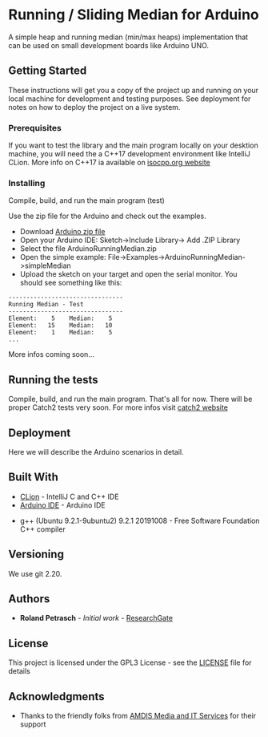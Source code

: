 # Running / Sliding Median for Arduino

A simple heap and running median (min/max heaps) implementation that can be used on small development boards like Arduino UNO. 

## Getting Started

These instructions will get you a copy of the project up and running on your local machine for development and testing purposes. See deployment for notes on how to deploy the project on a live system.

### Prerequisites

If you want to test the library and the main program locally on your desktion machine, you will need the a C++17 development environment like IntelliJ CLion.
More info on C++17 ia available on [isocpp.org website](https://isocpp.org/std/the-standard) 

### Installing

Compile, build, and run the main program (test)

Use the zip file for the Arduino and check out the examples.
- Download [Arduino zip file](https://github.com/rpetrasch/ArduinoRunningMedian/blob/master/ArduinoRunningMedian.zip)
- Open your Arduino IDE: Sketch->Include Library-> Add .ZIP Library
- Select the file ArduinoRunningMedian.zip
- Open the simple example: File->Examples->ArduinoRunningMedian->simpleMedian
- Upload the sketch on your target and open the serial monitor. You should see something like this:
```
--------------------------------
Running Median - Test
--------------------------------
Element:    5 	 Median:    5
Element:   15 	 Median:   10
Element:    1 	 Median:    5
...
```

More infos coming soon...


## Running the tests

Compile, build, and run the main program. That's all for now. There will be proper Catch2 tests very soon.
For more infos visit [catch2 website](https://github.com/catchorg/Catch2) 

## Deployment

Here we will describe the Arduino scenarios in detail.

## Built With

* [CLion](https://www.jetbrains.com/clion/) - IntelliJ C and C++ IDE
* [Arduino IDE](https://www.arduino.cc/en/main/software) - Arduino IDE
+ g++ (Ubuntu 9.2.1-9ubuntu2) 9.2.1 20191008 - Free Software Foundation C++ compiler

## Versioning

We use git 2.20. 

## Authors

* **Roland Petrasch** - *Initial work* - [ResearchGate](https://www.researchgate.net/profile/Roland_Petrasch)

## License

This project is licensed under the GPL3 License - see the [LICENSE](LICENSE.GPL3) file for details

## Acknowledgments

* Thanks to the friendly folks from [AMDIS Media and IT Services](www.amdis-services.com) for their support 
